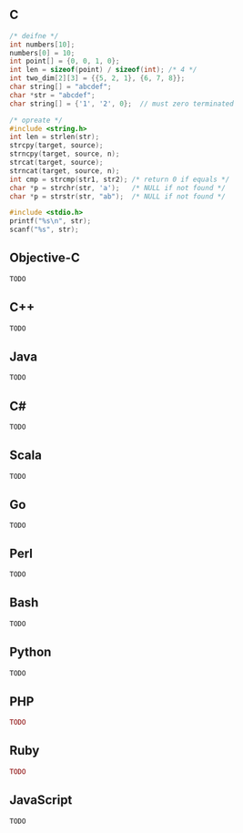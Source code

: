 ## C
```C
/* deifne */
int numbers[10];
numbers[0] = 10;
int point[] = {0, 0, 1, 0};
int len = sizeof(point) / sizeof(int); /* 4 */
int two_dim[2][3] = {{5, 2, 1}, {6, 7, 8}};
char string[] = "abcdef";
char *str = "abcdef";
char string[] = {'1', '2', 0};  // must zero terminated

/* opreate */
#include <string.h>
int len = strlen(str);
strcpy(target, source);
strncpy(target, source, n);
strcat(target, source);
strncat(target, source, n);
int cmp = strcmp(str1, str2); /* return 0 if equals */
char *p = strchr(str, 'a');   /* NULL if not found */
char *p = strstr(str, "ab");  /* NULL if not found */  

#include <stdio.h>
printf("%s\n", str);
scanf("%s", str);
```

## Objective-C
```Objective-C
TODO
```

## C++
```C++
TODO
```
## Java
```Java
TODO
```
## C#
```C#
TODO
```
## Scala
```Scala
TODO
``` 
## Go
```golang
TODO
```

## Perl
```Perl
TODO
```
## Bash
```Bash
TODO
```
## Python
```Python
TODO
```
## PHP
```PHP
TODO
```
## Ruby
```Ruby
TODO
```
## JavaScript
```JavaScript
TODO
```

